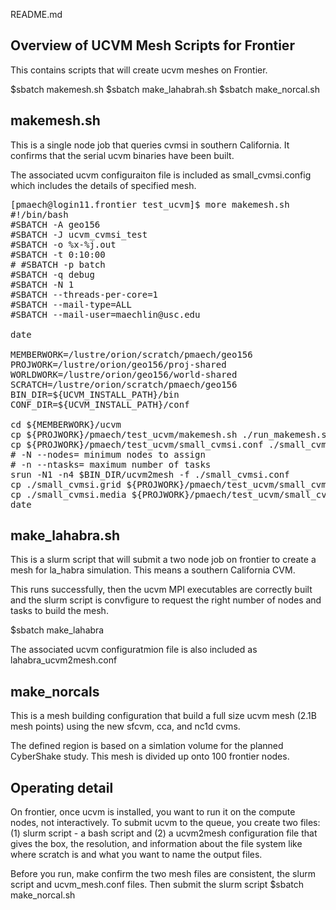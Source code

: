 README.md

## Overview of UCVM Mesh Scripts for Frontier

This contains scripts that will create ucvm meshes on Frontier.

$sbatch makemesh.sh
$sbatch make_lahabrah.sh
$sbatch make_norcal.sh

## makemesh.sh
This is a single node job that queries cvmsi in southern California.
It confirms that the serial ucvm binaries have been built.

The associated ucvm configuraiton file is included as small_cvmsi.config which
includes the details of specified mesh.

<pre>
[pmaech@login11.frontier test_ucvm]$ more makemesh.sh
#!/bin/bash
#SBATCH -A geo156
#SBATCH -J ucvm_cvmsi_test
#SBATCH -o %x-%j.out
#SBATCH -t 0:10:00
# #SBATCH -p batch
#SBATCH -q debug
#SBATCH -N 1
#SBATCH --threads-per-core=1
#SBATCH --mail-type=ALL
#SBATCH --mail-user=maechlin@usc.edu

date

MEMBERWORK=/lustre/orion/scratch/pmaech/geo156
PROJWORK=/lustre/orion/geo156/proj-shared
WORLDWORK=/lustre/orion/geo156/world-shared
SCRATCH=/lustre/orion/scratch/pmaech/geo156
BIN_DIR=${UCVM_INSTALL_PATH}/bin
CONF_DIR=${UCVM_INSTALL_PATH}/conf

cd ${MEMBERWORK}/ucvm
cp ${PROJWORK}/pmaech/test_ucvm/makemesh.sh ./run_makemesh.sh
cp ${PROJWORK}/pmaech/test_ucvm/small_cvmsi.conf ./small_cvmsi.conf
# -N --nodes= minimum nodes to assign
# -n --ntasks= maximum number of tasks
srun -N1 -n4 $BIN_DIR/ucvm2mesh -f ./small_cvmsi.conf
cp ./small_cvmsi.grid ${PROJWORK}/pmaech/test_ucvm/small_cvmsi.grid
cp ./small_cvmsi.media ${PROJWORK}/pmaech/test_ucvm/small_cvmsi.media
date
</pre>

## make_lahabra.sh
This is a slurm script that will submit a two node job on frontier to create a mesh for
la_habra simulation. This means a southern California CVM.

This runs successfully, then the ucvm MPI executables are correctly built and the slurm script is convfigure
to request the right number of nodes and tasks to build the mesh.

$sbatch make_lahabra

The associated ucvm configuratmion file is also included as lahabra_ucvm2mesh.conf

##  make_norcals
This is a mesh building configuration that build a full size ucvm mesh (2.1B mesh points) using
the new sfcvm, cca, and nc1d cvms.

The defined region is based on a simlation volume for the planned CyberShake study.
This mesh is divided up onto 100 frontier nodes.

## Operating detail

On frontier, once ucvm is installed, you want to run it on the compute nodes, not interactively. 
To submit ucvm to the queue, you create two files:
(1) slurm script - a bash script and 
(2) a ucvm2mesh configuration file that gives the box, the resolution, and information about the file system like where scratch is and what you want to name the output files.

Before you run, make confirm the two mesh files are consistent, the slurm script and ucvm_mesh.conf files. Then submit the slurm script
$sbatch make_norcal.sh

